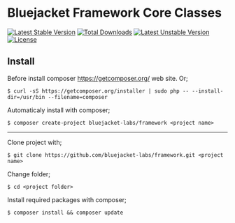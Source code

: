 Bluejacket Framework Core Classes
============
[![Latest Stable Version](https://poser.pugx.org/bluejacket-labs/core/v/stable)](https://packagist.org/packages/bluejacket-labs/core) [![Total Downloads](https://poser.pugx.org/bluejacket-labs/core/downloads)](https://packagist.org/packages/bluejacket-labs/core) [![Latest Unstable Version](https://poser.pugx.org/bluejacket-labs/core/v/unstable)](https://packagist.org/packages/bluejacket-labs/core) [![License](https://poser.pugx.org/bluejacket-labs/core/license)](https://packagist.org/packages/bluejacket-labs/core)

Install
-----------
Before install composer https://getcomposer.org/ web site. Or;
```
$ curl -sS https://getcomposer.org/installer | sudo php -- --install-dir=/usr/bin --filename=composer
```
Automaticaly install with composer;
```
$ composer create-project bluejacket-labs/framework <project name>
```

---


Clone project with;
```
$ git clone https://github.com/bluejacket-labs/framework.git <project name>
```
Change folder;
```
$ cd <project folder>
```
Install required packages with composer;
```
$ composer install && composer update
```
